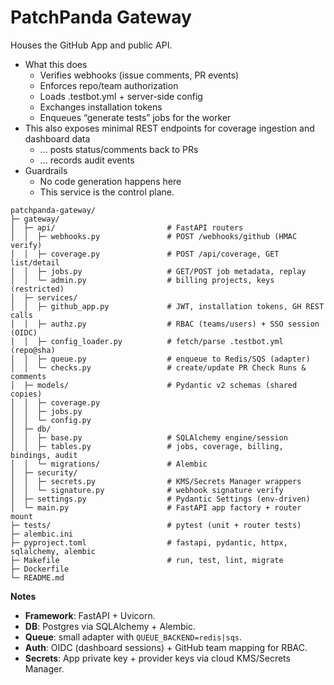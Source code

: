 # PatchPanda Gateway

Houses the GitHub App and public API.

* What this does
    * Verifies webhooks (issue comments, PR events)
    * Enforces repo/team authorization
    * Loads .testbot.yml + server-side config
    * Exchanges installation tokens
    * Enqueues “generate tests” jobs for the worker
* This also exposes minimal REST endpoints for coverage ingestion and dashboard data
    * ... posts status/comments back to PRs
    * ... records audit events
* Guardrails
    * No code generation happens here
    * This service is the control plane.


```text
patchpanda-gateway/
├─ gateway/
│  ├─ api/                         # FastAPI routers
│  │  ├─ webhooks.py               # POST /webhooks/github (HMAC verify)
│  │  ├─ coverage.py               # POST /api/coverage, GET list/detail
│  │  ├─ jobs.py                   # GET/POST job metadata, replay
│  │  └─ admin.py                  # billing projects, keys (restricted)
│  ├─ services/
│  │  ├─ github_app.py             # JWT, installation tokens, GH REST calls
│  │  ├─ authz.py                  # RBAC (teams/users) + SSO session (OIDC)
│  │  ├─ config_loader.py          # fetch/parse .testbot.yml (repo@sha)
│  │  ├─ queue.py                  # enqueue to Redis/SQS (adapter)
│  │  └─ checks.py                 # create/update PR Check Runs & comments
│  ├─ models/                      # Pydantic v2 schemas (shared copies)
│  │  ├─ coverage.py
│  │  ├─ jobs.py
│  │  └─ config.py
│  ├─ db/
│  │  ├─ base.py                   # SQLAlchemy engine/session
│  │  ├─ tables.py                 # jobs, coverage, billing, bindings, audit
│  │  └─ migrations/               # Alembic
│  ├─ security/
│  │  ├─ secrets.py                # KMS/Secrets Manager wrappers
│  │  └─ signature.py              # webhook signature verify
│  ├─ settings.py                  # Pydantic Settings (env-driven)
│  └─ main.py                      # FastAPI app factory + router mount
├─ tests/                          # pytest (unit + router tests)
├─ alembic.ini
├─ pyproject.toml                  # fastapi, pydantic, httpx, sqlalchemy, alembic
├─ Makefile                        # run, test, lint, migrate
├─ Dockerfile
└─ README.md
```

**Notes**

* **Framework**: FastAPI + Uvicorn.
* **DB**: Postgres via SQLAlchemy + Alembic.
* **Queue**: small adapter with `QUEUE_BACKEND=redis|sqs`.
* **Auth**: OIDC (dashboard sessions) + GitHub team mapping for RBAC.
* **Secrets**: App private key + provider keys via cloud KMS/Secrets Manager.
